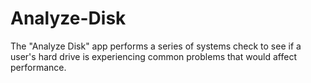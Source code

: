 Analyze-Disk
============

The "Analyze Disk" app performs a series of systems check to see if a user's hard drive is experiencing common problems that would affect performance.
